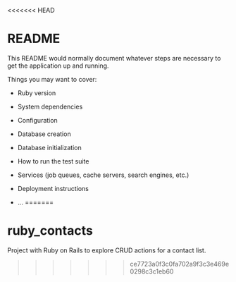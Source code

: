 <<<<<<< HEAD
# README

This README would normally document whatever steps are necessary to get the
application up and running.

Things you may want to cover:

* Ruby version

* System dependencies

* Configuration

* Database creation

* Database initialization

* How to run the test suite

* Services (job queues, cache servers, search engines, etc.)

* Deployment instructions

* ...
=======
# ruby_contacts
Project with Ruby on Rails to explore CRUD actions for a contact list.
>>>>>>> ce7723a0f3c0fa702a9f3c3e469e0298c3c1eb60
